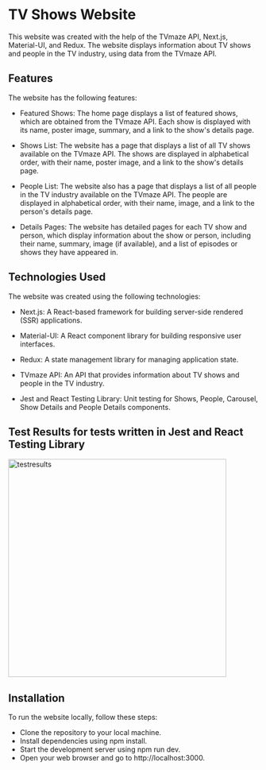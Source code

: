 # TV Shows Website

This website was created with the help of the TVmaze API, Next.js, Material-UI, and Redux. The website displays information about TV shows and people in the TV industry, using data from the TVmaze API.

## Features

The website has the following features:

* Featured Shows: The home page displays a list of featured shows, which are obtained from the TVmaze API. Each show is displayed with its name, poster image, summary, and a link to the show's details page.

* Shows List: The website has a page that displays a list of all TV shows available on the TVmaze API. The shows are displayed in alphabetical order, with their name, poster image, and a link to the show's details page.

* People List: The website also has a page that displays a list of all people in the TV industry available on the TVmaze API. The people are displayed in alphabetical order, with their name, image, and a link to the person's details page.

* Details Pages: The website has detailed pages for each TV show and person, which display information about the show or person, including their name, summary, image (if available), and a list of episodes or shows they have appeared in.

## Technologies Used

The website was created using the following technologies:

* Next.js: A React-based framework for building server-side rendered (SSR) applications.

* Material-UI: A React component library for building responsive user interfaces.

* Redux: A state management library for managing application state.

* TVmaze API: An API that provides information about TV shows and people in the TV industry.

* Jest and React Testing Library: Unit testing for Shows, People, Carousel, Show Details and People Details components.

## Test Results for tests written in Jest and React Testing Library
<img width="439" alt="testresults" src="https://github.com/LasithaE/myy-tv-app/assets/62329100/332b336f-f58a-4a03-a923-363512ae811b">


## Installation

To run the website locally, follow these steps:

* Clone the repository to your local machine.
* Install dependencies using npm install.
* Start the development server using npm run dev.
* Open your web browser and go to http://localhost:3000.
